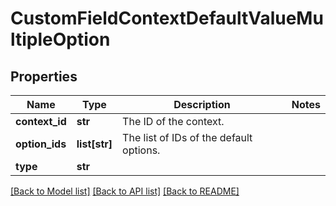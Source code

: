 # CustomFieldContextDefaultValueMultipleOption

## Properties
Name | Type | Description | Notes
------------ | ------------- | ------------- | -------------
**context_id** | **str** | The ID of the context. | 
**option_ids** | **list[str]** | The list of IDs of the default options. | 
**type** | **str** |  | 

[[Back to Model list]](../README.md#documentation-for-models) [[Back to API list]](../README.md#documentation-for-api-endpoints) [[Back to README]](../README.md)


